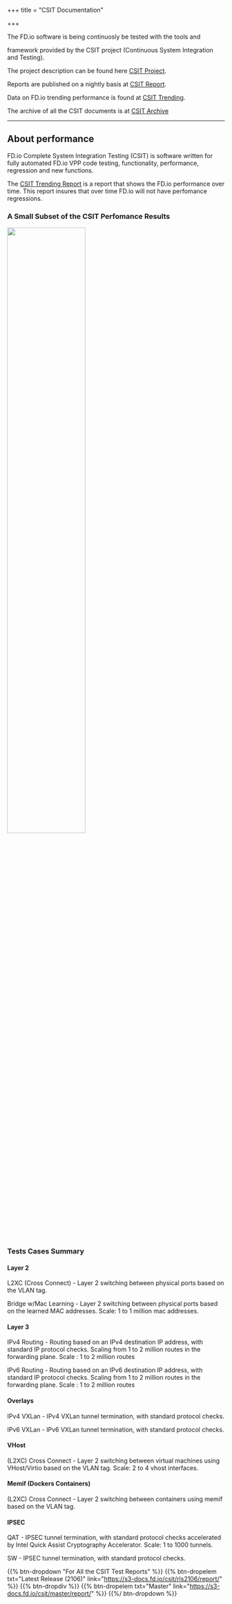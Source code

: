 +++
title = "CSIT Documentation"

+++

The FD.io software is being continuosly be tested with the tools and

framework provided by the CSIT project (Continuous System Integration and Testing).

The project description can be found here [CSIT Project](https://s3-docs.fd.io/csit/master/doc/).

Reports are published on a nightly basis at [CSIT Report](https://s3-docs.fd.io/csit/master/report/).

Data on FD.io trending performance is found at [CSIT Trending](https://s3-docs.fd.io/csit/master/trending/).

The archive of all the CSIT documents is at [CSIT Archive](https://docs.fd.io/csit/)

----------------------

## About performance

FD.io Complete System Integration Testing (CSIT) is software written for fully automated FD.io VPP code testing, functionality, performance, regression and new functions.

The [CSIT Trending Report](https://s3-docs.fd.io/csit/master/trending) is a report that shows the FD.io performance over time. This report insures that over time FD.io will not have perfomance regressions.


### A Small Subset of the CSIT Perfomance Results

<img src="/img/performance.png" width=60% >

### Tests Cases Summary

#### Layer 2
L2XC (Cross Connect) - Layer 2 switching between physical ports based on the VLAN tag.

Bridge w/Mac Learning - Layer 2 switching between physical ports based on the learned MAC addresses. Scale: 1 to 1 million mac addresses. 

#### Layer 3
IPv4 Routing - Routing based on an IPv4 destination IP address, with standard IP protocol checks. Scaling from 1 to 2 million routes in the forwarding plane. Scale : 1 to 2 million routes

IPv6 Routing - Routing based on an IPv6 destination IP address, with standard IP protocol checks. Scaling from 1 to 2 million routes in the forwarding plane. Scale : 1 to 2 million routes

#### Overlays
IPv4 VXLan - IPv4 VXLan tunnel termination, with standard protocol checks.

IPv6 VXLan - IPv6 VXLan tunnel termination, with standard protocol checks.

#### VHost
(L2XC) Cross Connect - Layer 2 switching between virtual machines using VHost/Virtio based on the VLAN tag. Scale: 2 to 4 vhost interfaces.

#### Memif (Dockers Containers)
(L2XC) Cross Connect - Layer 2 switching between containers using memif based on the VLAN tag.

#### IPSEC
QAT - IPSEC tunnel termination, with standard protocol checks accelerated by Intel Quick Assist Cryptography Accelerator. Scale: 1 to 1000 tunnels.

SW - IPSEC tunnel termination, with standard protocol checks.


{{% btn-dropdown "For All the CSIT Test Reports" %}}
{{% btn-dropelem txt="Latest Release (2106)" link="https://s3-docs.fd.io/csit/rls2106/report/" %}}
{{% btn-dropdiv %}}
{{% btn-dropelem txt="Master" link="https://s3-docs.fd.io/csit/master/report/" %}}
{{%/ btn-dropdown %}}
